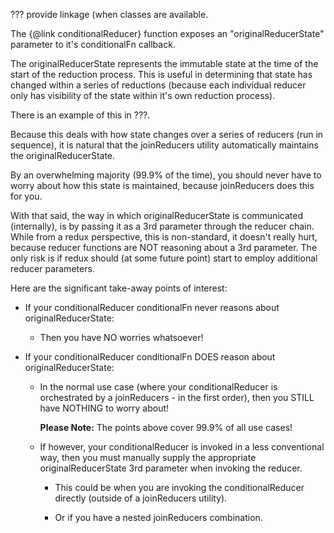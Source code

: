 ??? provide linkage (when classes are available.

The {@link conditionalReducer} function exposes an
"originalReducerState" parameter to it's conditionalFn callback.

The originalReducerState represents the immutable state at the time of
the start of the reduction process.  This is useful in determining
that state has changed within a series of reductions (because each
individual reducer only has visibility of the state within it's own
reduction process).

There is an example of this in ???.

Because this deals with how state changes over a series of reducers
(run in sequence), it is natural that the joinReducers utility
automatically maintains the originalReducerState.

By an overwhelming majority (99.9% of the time), you should never have
to worry about how this state is maintained, because joinReducers does
this for you.

With that said, the way in which originalReducerState is communicated
(internally), is by passing it as a 3rd parameter through the reducer
chain.  While from a redux perspective, this is non-standard, it
doesn't really hurt, because reducer functions are NOT reasoning about
a 3rd parameter.  The only risk is if redux should (at some
future point) start to employ additional reducer parameters.

Here are the significant take-away points of interest:

- If your conditionalReducer conditionalFn never reasons about
  originalReducerState:
  * Then you have NO worries whatsoever!

- If your conditionalReducer conditionalFn DOES reason about
  originalReducerState:

  * In the normal use case (where your conditionalReducer is
    orchestrated by a joinReducers - in the first order), then you
    STILL have NOTHING to worry about!

    **Please Note:** The points above cover 99.9% of all use cases!

  * If however, your conditionalReducer is invoked in a less
    conventional way, then you must manually supply the appropriate
    originalReducerState 3rd parameter when invoking the reducer.

    - This could be when you are invoking the conditionalReducer
      directly (outside of a joinReducers utility).

    - Or if you have a nested joinReducers combination.
